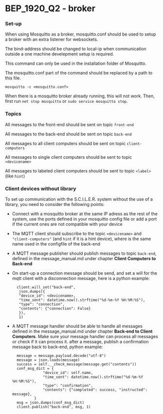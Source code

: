 # BEP_1920_Q2 - broker


### Set-up
When using Mosquitto as a broker, mosquitto.conf should be used to setup a broker with an extra listener for websockets.
 
The bind-address should be changed to local-ip when communication outside a one machine develepment setup is required. 

This command can only be used in the installation folder of Mosquitto. 

The mosquitto.conf part of the command should be replaced by a path to this file.


```
mosquitto -c <mosquitto.conf>
```

When there is a mosquitto broker already running, this will not work. 
Then, first run `net stop mosquitto` or `sudo service mosquitto stop`.

### Topics

All messages to the front-end should be sent on topic `front-end`

All messages to the back-end should be sent on topic `back-end`

All messages to all client computers should be sent on topic `client-computers`

All messages to single client computers should be sent to topic `<devicename>`

All messages to labeled client computers should be sent to topic `<label>` (like `hint`)

### Client devices without library

To set up communication with the S.C.I.L.E.R. system without the use of a library, you need to consider the following points:

- Connect with a mosquitto broker at the same IP adress as the rest of the system, use the ports defined in your mosquitto config file or add a port if the current ones are not compatible with your device
- The MQTT client should subscribe to the topic `<devicename>` and `"client-computers"` (and `hint` if it is a hint device), where <devicename> is the same name used in the configfile of the back-end
- A MQTT message publisher should publish messages to topic `back-end`, defined in the message_manual.md under chapter __Client Computers to Back-end__
- On start-up a connection message should be send, and set a will for the mqtt client with a disconnection message, here is a python example:
            
        client.will_set("back-end", 
         json.dumps({
         "device_id": <devicename>,
         "time_sent": datetime.now().strftime("%d-%m-%Y %H:%M:%S"),
         "type": "connection",
         "contents": {"connection": False}
         }),
         1)
         
- A MQTT message handler should be able to handle all messages defined in the message_manual.md under chapter __Back-end to Client Computers__. 
Make sure your message handler can process all messages or check if it can process it. after a message, publish a confirmation message back to back-end,
python example:

        message = message.payload.decode("utf-8")
        message = json.loads(message)
        success = self.__check_message(message.get("contents"))
        conf_msg_dict = {
                    "device_id": self.name,
                    "time_sent": datetime.now().strftime("%d-%m-%Y %H:%M:%S"),
                    "type": "confirmation",
                    "contents": {"completed": success, "instructed": message},
                }
        msg = json.dumps(conf_msg_dict)
        client.publish("back-end", msg, 1)
     
    